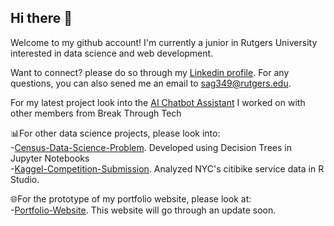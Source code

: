 ## Hi there 👋

Welcome to my github account! I'm currently a junior in Rutgers University interested in data science and web development.

Want to connect? please do so through my [Linkedin profile](https://www.linkedin.com/in/smila-gala-978b1427b/). For any questions, you can also sened me an email to sag349@rutgers.edu.

For my latest project look into the [AI Chatbot Assistant](https://github.com/SeoliKim/AI-Enhanced-Customer-Interaction-Assistant) I worked on with other members from Break Through Tech

📊For other data science projects, please look into: <br />
  -[Census-Data-Science-Problem](https://github.com/Smila3/ML-Problem-with-Census-Data). Developed using Decision Trees in Jupyter Notebooks <br />
  -[Kaggel-Competition-Submission](https://github.com/Smila3/Kaggle-competition-Spring-2023). Analyzed NYC's citibike service data in R Studio. <br />

🌐For the prototype of my portfolio website, please look at: <br />
  -[Portfolio-Website](https://github.com/Smila3/Smila-Portfolio). This website will go through an update soon. <br />

<!--
**Smila3/Smila3** is a ✨ _special_ ✨ repository because its `README.md` (this file) appears on your GitHub profile.

Here are some ideas to get you started:

- 🔭 I’m currently working on ...
- 🌱 I’m currently learning ...
- 👯 I’m looking to collaborate on ...
- 🤔 I’m looking for help with ...
- 💬 Ask me about ...
- 📫 How to reach me: ...
- 😄 Pronouns: ...
- ⚡ Fun fact: ...
-->
